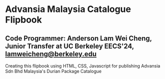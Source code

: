 # Advansia Malaysia Catalogue Flipbook

## Code Programmer: Anderson Lam Wei Cheng, Junior Transfer at UC Berkeley EECS'24, lamweicheng@berkeley.edu

Creating this flipbook using HTML, CSS, Javascript for publishing Advansia Sdn Bhd Malaysia's Durian Package Catalogue 
